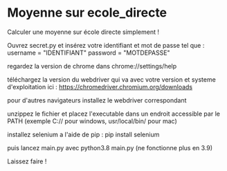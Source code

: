 # Moyenne sur ecole_directe
Calculer une moyenne sur école directe simplement !

Ouvrez secret.py et insérez votre identifiant et mot de passe tel que :
username = "IDENTIFIANT"
password = "MOTDEPASSE"

regardez la version de chrome dans chrome://settings/help

téléchargez la version du webdriver qui va avec votre version et systeme d'exploitation ici : https://chromedriver.chromium.org/downloads

pour d'autres navigateurs installez le webdriver correspondant

unzippez le fichier et placez l'executable dans un endroit accessible par le PATH (exemple C:// pour windows, usr/local/bin/ pour mac)

installez selenium a l'aide de pip : pip install selenium

puis lancez main.py avec python3.8 main.py (ne fonctionne plus en 3.9)

Laissez faire !
